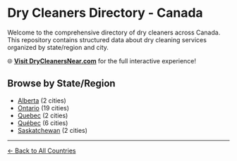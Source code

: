# Dry Cleaners Directory - Canada

Welcome to the comprehensive directory of dry cleaners across Canada. This repository contains structured data about dry cleaning services organized by state/region and city.

🌐 **[Visit DryCleanersNear.com](https://drycleanersnear.com)** for the full interactive experience!

## Browse by State/Region

- [Alberta](./alberta/README.md) (2 cities)
- [Ontario](./ontario/README.md) (19 cities)
- [Quebec](./quebec/README.md) (2 cities)
- [Québec](./qu-bec/README.md) (6 cities)
- [Saskatchewan](./saskatchewan/README.md) (2 cities)

---

[← Back to All Countries](../README.md)
